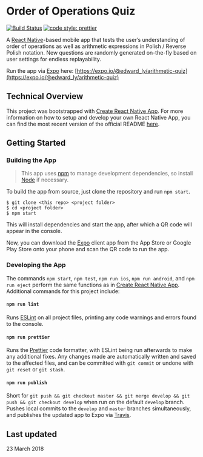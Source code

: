 # Order of Operations Quiz

[![Build Status](https://travis-ci.org/edward-ly/arithmetic-quiz-mobile.svg?branch=develop)](https://travis-ci.org/edward-ly/arithmetic-quiz-mobile) [![code style: prettier](https://img.shields.io/badge/code_style-prettier-ff69b4.svg)](https://github.com/prettier/prettier)

A [React Native](https://facebook.github.io/react-native/)-based mobile app that tests the user’s understanding of order of operations as well as arithmetic expressions in Polish / Reverse Polish notation. New questions are randomly generated on-the-fly based on user settings for endless replayability.

Run the app via [Expo](https://expo.io/) here: [https://expo.io/@edward_ly/arithmetic-quiz](https://expo.io/@edward_ly/arithmetic-quiz)

## Technical Overview

This project was bootstrapped with [Create React Native App](https://github.com/react-community/create-react-native-app). For more information on how to setup and develop your own React Native App, you can find the most recent version of the official README [here](https://github.com/react-community/create-react-native-app/blob/master/README.md).

## Getting Started

### Building the App

> This app uses [npm](https://github.com/npm/npm) to manage development dependencies, so install [Node](https://nodejs.org/en/) if necessary.

To build the app from source, just clone the repository and run `npm start`.

```shell
$ git clone <this repo> <project folder>
$ cd <project folder>
$ npm start
```

This will install dependencies and start the app, after which a QR code will appear in the console.

Now, you can download the [Expo](https://expo.io/) client app from the App Store or Google Play Store onto your phone and scan the QR code to run the app.

### Developing the App

The commands `npm start`, `npm test`, `npm run ios`, `npm run android`, and `npm run eject` perform the same functions as in [Create React Native App](https://github.com/react-community/create-react-native-app/blob/master/README.md#getting-started). Additional commands for this project include:

#### `npm run lint`

Runs [ESLint](https://eslint.org/) on all project files, printing any code warnings and errors found to the console.

#### `npm run prettier`

Runs the [Prettier](https://github.com/prettier/prettier) code formatter, with ESLint being run afterwards to make any additional fixes. Any changes made are automatically written and saved to the affected files, and can be committed with `git commit` or undone with `git reset` or `git stash`.

#### `npm run publish`

Short for `git push && git checkout master && git merge develop && git push && git checkout develop` when run on the default `develop` branch. Pushes local commits to the `develop` and `master` branches simultaneously, and publishes the updated app to Expo via [Travis](https://travis-ci.org/).

## Last updated

23 March 2018
